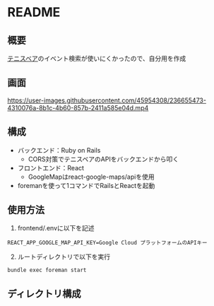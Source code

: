 # README

## 概要
[テニスベア](https://www.tennisbear.net/event/prefecture/pref13)のイベント検索が使いにくかったので、自分用を作成

## 画面
https://user-images.githubusercontent.com/45954308/236655473-4310076a-8b1c-4b60-857b-2411a585e04d.mp4

## 構成
- バックエンド：Ruby on Rails
  - CORS対策でテニスベアのAPIをバックエンドから叩く
- フロントエンド：React
  - GoogleMapはreact-google-maps/apiを使用
- foremanを使って1コマンドでRailsとReactを起動

## 使用方法
1. frontend/.envに以下を記述
```
REACT_APP_GOOGLE_MAP_API_KEY=Google Cloud プラットフォームのAPIキー
```

2. ルートディレクトリで以下を実行
```
bundle exec foreman start
```

## ディレクトリ構成
